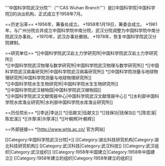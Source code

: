 '''中国科学院武汉分院'''（'''CAS Wuhan Branch'''）是[[中国科学院|中国科学院]]的派出机构，正式成立于1958年7月。

==历史沿革==
*1956年，筹备处成立。
*1958年1月19日，筹委会成立。
*1961年，与广州分院合并成立中国科学院中南分院，武汉分院调整为中国科学院中南分院武汉办事处。
*1970年，武汉办事处撤销。
*1978年，恢复中国科学院武汉分院建制。

==研究单位==
*[[中国科学院武汉岩土力学研究所|中国科学院武汉岩土力学研究所]]  
*[[中国科学院武汉物理与数学研究所|中国科学院武汉物理与数学研究所]] 
*[[中国科学院武汉病毒研究所|中国科学院武汉病毒研究所]] 
*[[中国科学院测量与地球物理研究所|中国科学院测量与地球物理研究所]]  
*[[中国科学院水生生物研究所|中国科学院水生生物研究所]]  
*[[中国科学院武汉植物园|中国科学院武汉植物园]]  
*[[中国科学院武汉文献情报中心|中国科学院武汉文献情报中心]] 
*[[水利部中国科学院水库渔业研究所|水利部中国科学院水库渔业研究所]]  

==历任院长==
*[[李达|李达]] 
*[[伍献文|伍献文]] 
*[[钱保功|钱保功]] 
*[[陈宏溪|陈宏溪]] 
*[[许厚泽|许厚泽]]
*[[叶朝辉|叶朝辉]]

==外部链接==
*[http://www.whb.ac.cn/ 官方网站]


[[Category:中国科学院武汉分院|*]]
[[Category:湖北科技研究机构|Category:湖北科技研究机构]]
[[Category:武汉科技|Category:武汉科技]]
[[Category:武汉组织|Category:武汉组织]]
[[Category:1958年中国建立|Category:1958年中国建立]]
[[Category:1958年建立的组织|Category:1958年建立的组织]]